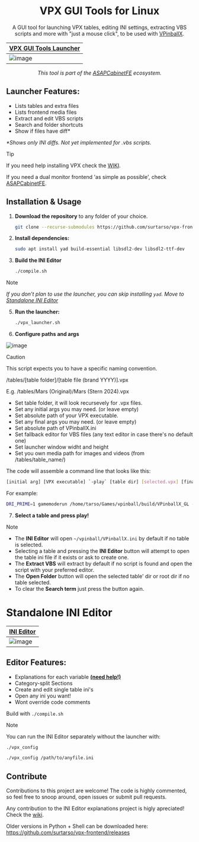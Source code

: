 <h1 align="center">VPX GUI Tools for Linux</h1>
<p align="center">A GUI tool for launching VPX tables, editing INI settings, extracting VBS scripts and more with "just a mouse click", to be used with <a href="https://github.com/vpinball/vpinball">VPinballX</a>.</p>

| **[VPX GUI Tools Launcher](vpx_launcher.sh)** | 
|-------------------------------------|
| ![image](https://github.com/user-attachments/assets/d424151f-ce64-46d9-a42a-8e12e884b896) | 

<p align="center"><i>This tool is part of the <a href="https://github.com/vpinball/vpinball">ASAPCabinetFE</a> ecosystem.</i></p>

## **Launcher Features:** 
 - Lists tables and extra files 
 - Lists frontend media files
 - Extract and edit VBS scripts
 - Search and folder shortcuts
 - Show if files have diff*
<p></p><i>*Shows only INI diffs. Not yet implemented for .vbs scripts.</i></p>

>[!TIP]
>If you need help installing VPX check the [WIKI](https://github.com/surtarso/vpx-frontend/wiki/Visual-Pinball-X-on-Debian-Linux).
>
>If you need a dual monitor frontend 'as simple as possible', check [ASAPCabinetFE](https://github.com/surtarso/ASAPCabinetFE/).

## **Installation & Usage**  

1. **Download the repository** to any folder of your choice.
   ```bash
   git clone --recurse-submodules https://github.com/surtarso/vpx-frontend.git
   ```
   
3. **Install dependencies:**  
   ```bash
   sudo apt install yad build-essential libsdl2-dev libsdl2-ttf-dev
   ```
4. **Build the INI Editor**
   ```bash
   ./compile.sh
   ```
   
>[!NOTE]
*If you don’t plan to use the launcher, you can skip installing `yad`. Move to [Standalone INI Editor](#standalone-ini-editor)*

5. **Run the launcher:**  
   ```bash
   ./vpx_launcher.sh
   ```
   
6. **Configure paths and args**

![image](https://github.com/user-attachments/assets/ee7f8834-9fba-4bd6-8525-52aaffda0916)

>[!CAUTION]
>This script expects you to have a specific naming convention.
>
>/tables/[table folder]/[table file (brand YYYY)].vpx
>
>E.g. /tables/Mars (Original)/Mars (Stern 2024).vpx

   - Set table folder, it will look recursevely for .vpx files.
   - Set any initial args you may need. (or leave empty)
   - Set absolute path of your VPX executable.
   - Set any final args you may need. (or leave empty)
   - Set absolute path of VPinballX.ini
   - Set fallback editor for VBS files (any text editor in case there's no default one)
   - Set launcher window widht and height
   - Set you own media path for images and videos (from /tables/table_name/)
  
   The code will assemble a command line that looks like this:
   ```bash
   [initial arg] [VPX executable] `-play` [table dir] [selected.vpx] [final args]
   ```
   For example:
   ```bash
   DRI_PRIME=1 gamemoderun /home/tarso/Games/vpinball/build/VPinballX_GL -play /home/tarso/Games/vpinball/build/tables/tomandjerry/tomandjerry.vpx --fullscreen`
   ```

7. **Select a table and press play!**
>[!NOTE]
>   - The **INI Editor** will open `~/vpinball/VPinballX.ini` by default if no table is selected.
>   - Selecting a table and pressing the **INI Editor** button will attempt to open the table ini file if it exists or ask to create one.
>   - The **Extract VBS** will extract by default if no script is found and open the script with your preferred editor.
>   - The **Open Folder** button will open the selected table' dir or root dir if no table selected.
>   - To clear the **Search term** just press the button again.

# **Standalone INI Editor**  
| **[INI Editor](vpx_ini_editor.py)** |
|---------------------------------------|
| ![image](https://github.com/user-attachments/assets/b11bbccf-2844-4c14-b93f-0049c8b97717) |

## **Editor Features:**  
 - Explanations for each variable [**(need help!)**](https://github.com/surtarso/vpx-gui-tools/wiki/Adding-VPinballX.ini-Tooltips)
 - Category-split Sections 
 - Create and edit single table ini's 
 - Open any ini you want! 
 - Wont override code comments 

Build with `./compile.sh`

>[!NOTE]
You can run the INI Editor separately without the launcher with:  
```bash
./vpx_config

./vpx_config /path/to/anyfile.ini
```

## Contribute

Contributions to this project are welcome! The code is highly commented, so feel free to snoop around, open issues or submit pull requests.

Any contribution to the INI Editor explanations project is higly apreciated! Check the [wiki](https://github.com/surtarso/vpx-gui-tools/wiki/Adding-VPinballX.ini-Tooltips).

Older versions in Python + Shell can be downloaded here: https://github.com/surtarso/vpx-frontend/releases
